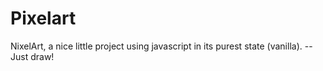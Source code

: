 # Pixelart
NixelArt, a nice little project using javascript in its purest state (vanilla).
--Just draw! 
